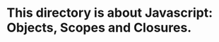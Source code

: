 This directory is about Javascript: Objects, Scopes and Closures.
====================================================================
